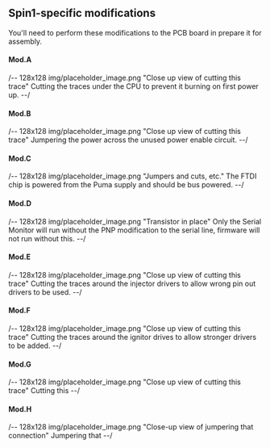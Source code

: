 ## Spin1-specific modifications

You'll need to perform these modifications to the PCB board in prepare it for assembly.

#### Mod.A
/-- 128x128 img/placeholder_image.png "Close up view of cutting this trace"
Cutting the traces under the CPU to prevent it burning on first power up.
--/

#### Mod.B
/-- 128x128 img/placeholder_image.png "Close up view of cutting this trace"
Jumpering the power across the unused power enable circuit.
--/

#### Mod.C
/-- 128x128 img/placeholder_image.png "Jumpers and cuts, etc."
The FTDI chip is powered from the Puma supply and should be bus powered.
--/

#### Mod.D
/-- 128x128 img/placeholder_image.png "Transistor in place"
Only the Serial Monitor will run without the PNP modification to the serial line, firmware will not run without this.
--/

#### Mod.E
/-- 128x128 img/placeholder_image.png "Close up view of cutting this trace"
Cutting the traces around the injector drivers to allow wrong pin out drivers to be used.
--/

#### Mod.F
/-- 128x128 img/placeholder_image.png "Close up view of cutting this trace"
Cutting the traces around the ignitor drives to allow stronger drivers to be added.
--/

#### Mod.G
/-- 128x128 img/placeholder_image.png "Close up view of cutting this trace"
Cutting this
--/

#### Mod.H
/-- 128x128 img/placeholder_image.png "Close-up view of jumpering that connection"
Jumpering that
--/
